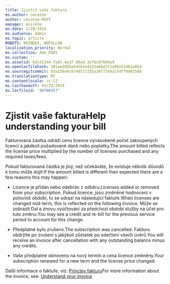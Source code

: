 ```yaml
---
title: Zjistit vaše faktura
ms.author: cmcatee
author: cmcatee-MSFT
manager: mnirkhe
ms.date: 2/20/2018
ms.audience: Admin
ms.topic: article
ROBOTS: NOINDEX, NOFOLLOW
localization_priority: Normal
ms.collection: Adm_O365
ms.custom: ''
ms.assetid: bdcd1344-7a01-4a3f-90ad-3e7bc0f684a9
ms.openlocfilehash: 301aedd5ba64561eda33a6bd2f2e89253d63a854
ms.sourcegitcommit: 03a156a9c9740521155a30775492c7dff0982588
ms.translationtype: MT
ms.contentlocale: cs-CZ
ms.lasthandoff: 03/22/2019
ms.locfileid: "30766557"
---
```

# <a name="help-understanding-your-bill"></a><span data-ttu-id="3f7a1-102">Zjistit vaše faktura</span><span class="sxs-lookup"><span data-stu-id="3f7a1-102">Help understanding your bill</span></span>

<span data-ttu-id="3f7a1-103">Fakturovaná částka odráží cenu licence vynásobené počet zakoupených licencí a jakékoli požadované daně nebo poplatky.</span><span class="sxs-lookup"><span data-stu-id="3f7a1-103">The amount billed reflects the license price multiplied by the number of licenses purchased and any required taxes/fees.</span></span>
  
<span data-ttu-id="3f7a1-104">Pokud fakturovaná částka je jiný, než očekáváte, že existuje několik důvodů k tomu může dojít:</span><span class="sxs-lookup"><span data-stu-id="3f7a1-104">If the amount billed is different then expected there are a few reasons this may happen:</span></span>
  
- <span data-ttu-id="3f7a1-105">Licence je přidán nebo odebrán z odběru.</span><span class="sxs-lookup"><span data-stu-id="3f7a1-105">Licenses added or removed from your subscription.</span></span> <span data-ttu-id="3f7a1-106">Pokud licence, jsou změněné hodnocení v polovině období, to se odrazí na následující faktuře.</span><span class="sxs-lookup"><span data-stu-id="3f7a1-106">When licenses are changed mid-term, this is reflected on the following invoice.</span></span> <span data-ttu-id="3f7a1-107">Může se zobrazit Dal a znovu vyúčtování za předchozí období služby na účet pro tuto změnu.</span><span class="sxs-lookup"><span data-stu-id="3f7a1-107">You may see a credit and re-bill for the previous service period to account for this change.</span></span>
    
- <span data-ttu-id="3f7a1-108">Předplatné bylo zrušeno.</span><span class="sxs-lookup"><span data-stu-id="3f7a1-108">The subscription was cancelled.</span></span> <span data-ttu-id="3f7a1-109">Fakturu obdržíte po zrušení s jakýkoli zůstatek po odečtení všech úvěrů.</span><span class="sxs-lookup"><span data-stu-id="3f7a1-109">You will receive an invoice after cancellation with any outstanding balance minus any credits.</span></span>
    
- <span data-ttu-id="3f7a1-110">Vaše předplatné obnoveno na nový termín a cena licence změněny.</span><span class="sxs-lookup"><span data-stu-id="3f7a1-110">Your subscription renewed for a new term and the license price changed.</span></span>
    
<span data-ttu-id="3f7a1-111">Další informace o faktuře, viz: [Principy fakturu](https://support.office.com/article/0724b428-fb59-4962-8c37-6674166d7507)</span><span class="sxs-lookup"><span data-stu-id="3f7a1-111">For more information about the invoice, see: [Understand your invoice](https://support.office.com/article/0724b428-fb59-4962-8c37-6674166d7507)</span></span>
  

